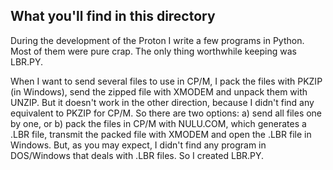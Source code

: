 ## What you'll find in this directory ##
During the development of the Proton I write a few programs in Python. Most of them were pure crap. The only thing worthwhile keeping was LBR.PY.

When I want to send several files to use in CP/M, I pack the files with PKZIP (in Windows), send the zipped file with XMODEM and unpack them with UNZIP. But it doesn't work in the other direction, because I didn't find any equivalent to PKZIP for CP/M. So there are two options: a) send all files one by one, or b) pack the files in CP/M with NULU.COM, which generates a .LBR file, transmit the packed file with XMODEM and open the .LBR file in Windows. But, as you may expect, I didn't find any program in DOS/Windows that deals with .LBR files. So I created LBR.PY.